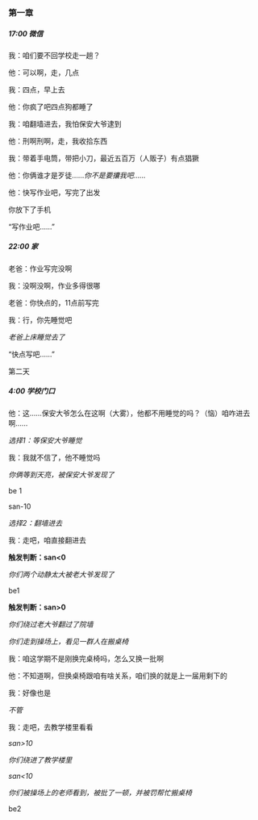 ### 第一章

##### 17:00 微信

我：咱们要不回学校走一趟？

他：可以啊，走，几点

我：四点，早上去

他：你疯了吧四点狗都睡了

我：咱翻墙进去，我怕保安大爷逮到

他：刑啊刑啊，走，我收拾东西

我：带着手电筒，带把小刀，最近五百万（人贩子）有点猖獗

他：你俩谁才是歹徒……*你不是要攮我吧……*

他：快写作业吧，写完了出发

你放下了手机

“写作业吧……”

##### 22:00 家

老爸：作业写完没啊

我：没啊没啊，作业多得很哪

老爸：你快点的，11点前写完

我：行，你先睡觉吧

*老爸上床睡觉去了*

“快点写吧……”

第二天 

##### 4:00 学校门口

他：这……保安大爷怎么在这啊（大雾），他都不用睡觉的吗？（恼）咱咋进去啊……

*选择1：等保安大爷睡觉*

我：我就不信了，他不睡觉吗

*你俩等到天亮，被保安大爷发现了*

be 1

san-10

*选择2：翻墙进去*

我：走吧，咱直接翻进去

**触发判断：san<0**

*你们两个动静太大被老大爷发现了*

be1

**触发判断：san>0**

*你们绕过老大爷翻过了院墙*

*你们走到操场上，看见一群人在搬桌椅*

我：咱这学期不是刚换完桌椅吗，怎么又换一批啊

他：不知道啊，但换桌椅跟咱有啥关系，咱们换的就是上一届用剩下的

我：好像也是

*不管*

我：走吧，去教学楼里看看

*san>10*

*你们绕进了教学楼里*

*san<10*

*你们被操场上的老师看到，被批了一顿，并被罚帮忙搬桌椅*

be2

